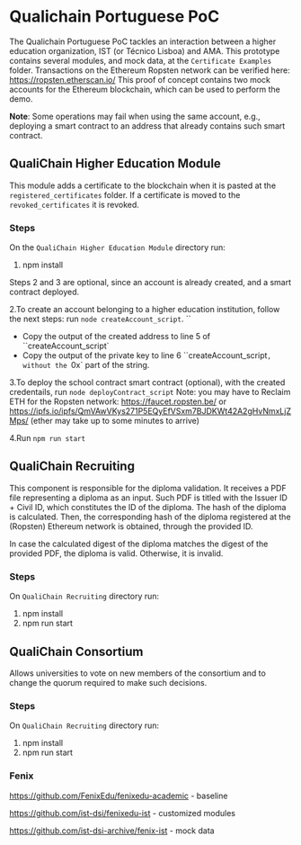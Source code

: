 # Qualichain Portuguese PoC
The Qualichain Portuguese PoC tackles an interaction between a higher education organization, IST (or Técnico Lisboa) and AMA.
This prototype contains several modules, and mock data, at the ``Certificate Examples`` folder.
Transactions on the Ethereum Ropsten network can be verified here: https://ropsten.etherscan.io/
This proof of concept contains two mock accounts for the Ethereum blockchain, which can be used to perform the demo. 

**Note**: Some operations may fail when using the same account, e.g., deploying a smart contract to an address that already contains such smart contract.

## QualiChain Higher Education Module
This module adds a certificate to the blockchain when it is pasted at the ``registered_certificates`` folder. If a certificate is moved to the ``revoked_certificates`` it is revoked.

 
### Steps
On the ``QualiChain Higher Education Module`` directory run:
1. npm install

Steps 2 and 3 are optional, since an account is already created, and a smart contract deployed.

2.To create an account belonging to a higher education institution, follow the next steps: 
run ``node createAccount_script``. ``

* Copy the output of the created address to line 5 of ``createAccount_script`
* Copy the output of the private key to line 6 ``createAccount_script`, without the `0x` part of the string.

3.To deploy the school contract smart contract (optional), with the created credentails, run ``node deployContract_script``
Note: you may have to Reclaim ETH for the Ropsten network: https://faucet.ropsten.be/ or https://ipfs.io/ipfs/QmVAwVKys271P5EQyEfVSxm7BJDKWt42A2gHvNmxLjZMps/ (ether may take up to some minutes to arrive)
 
4.Run ``npm run start``

## QualiChain Recruiting

This component is responsible for the diploma validation. It receives a PDF file representing a diploma as an input. 
Such PDF is titled with the Issuer ID + Civil ID, which constitutes the ID of the diploma. The hash of the diploma is calculated. Then, the corresponding hash of the diploma registered at the (Ropsten) Ethereum network is obtained, through the provided ID.

In case the calculated digest of the diploma matches the digest of the provided PDF, the diploma is valid. Otherwise, it is invalid.

### Steps

On ``QualiChain Recruiting`` directory run:
1. npm install
2. npm run start


## QualiChain Consortium
Allows universities to vote on new members of the consortium and to change the quorum required to make such decisions.

### Steps

On ``QualiChain Recruiting`` directory run:
1. npm install
2. npm run start
		
					
### Fenix
https://github.com/FenixEdu/fenixedu-academic - baseline 

https://github.com/ist-dsi/fenixedu-ist - customized modules

https://github.com/ist-dsi-archive/fenix-ist - mock data

